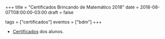 +++
title = "Certificados Brincando de Matemático 2018"
date = 2018-08-07T08:00:00-03:00
draft = false

tags = ["certificados"]
eventos = ["bdm"]
+++

- [Certificados](/arquivos/2018/bdm/bdm_2018.pdf) dos alunos.
